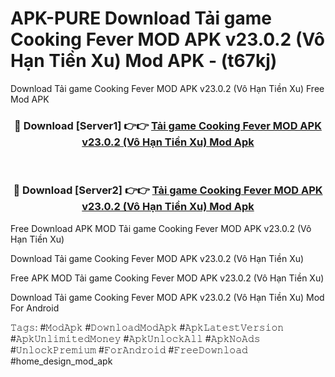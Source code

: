 # APK-PURE Download Tải game Cooking Fever MOD APK v23.0.2 (Vô Hạn Tiền Xu) Mod APK - (t67kj)
Download Tải game Cooking Fever MOD APK v23.0.2 (Vô Hạn Tiền Xu) Free Mod APK

<div align="center">
<h3>🔴 Download [Server1] 👉👉 <a href="https://apk-comot.site?title=Tải_game_Cooking_Fever_MOD_APK_v23.0.2_(Vô_Hạn_Tiền_Xu)">Tải game Cooking Fever MOD APK v23.0.2 (Vô Hạn Tiền Xu) Mod Apk</a></h3><br>

<h3>🔴 Download [Server2] 👉👉 <a href="https://apk-comot.site?title=Tải_game_Cooking_Fever_MOD_APK_v23.0.2_(Vô_Hạn_Tiền_Xu)">Tải game Cooking Fever MOD APK v23.0.2 (Vô Hạn Tiền Xu) Mod Apk</a></h3>
</div>


Free Download APK MOD Tải game Cooking Fever MOD APK v23.0.2 (Vô Hạn Tiền Xu)

Download Tải game Cooking Fever MOD APK v23.0.2 (Vô Hạn Tiền Xu) 

Free APK MOD Tải game Cooking Fever MOD APK v23.0.2 (Vô Hạn Tiền Xu) 

Download Tải game Cooking Fever MOD APK v23.0.2 (Vô Hạn Tiền Xu) Mod For Android

𝚃𝚊𝚐𝚜: #𝙼𝚘𝚍𝙰𝚙𝚔 #𝙳𝚘𝚠𝚗𝚕𝚘𝚊𝚍𝙼𝚘𝚍𝙰𝚙𝚔 #𝙰𝚙𝚔𝙻𝚊𝚝𝚎𝚜𝚝𝚅𝚎𝚛𝚜𝚒𝚘𝚗 #𝙰𝚙𝚔𝚄𝚗𝚕𝚒𝚖𝚒𝚝𝚎𝚍𝙼𝚘𝚗𝚎𝚢 #𝙰𝚙𝚔𝚄𝚗𝚕𝚘𝚌𝚔𝙰𝚕𝚕 #𝙰𝚙𝚔𝙽𝚘𝙰𝚍𝚜 #𝚄𝚗𝚕𝚘𝚌𝚔𝙿𝚛𝚎𝚖𝚒𝚞𝚖 #𝙵𝚘𝚛𝙰𝚗𝚍𝚛𝚘𝚒𝚍 #𝙵𝚛𝚎𝚎𝙳𝚘𝚠𝚗𝚕𝚘𝚊𝚍 #home_design_mod_apk